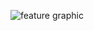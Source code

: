 ![feature graphic](https://user-images.githubusercontent.com/75874394/192554328-370aece6-9697-4878-92b8-eb120d07e1b1.png)
